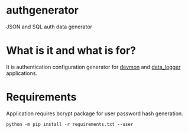 # authgenerator
JSON and SQL auth data generator

# What is it and what is for?

It is authentication configuration generator for [devmon](https://github.com/id872/devmon/blob/main/sql_db/sql_create.sql#L107) and [data_logger](https://github.com/id872/data_logger/blob/main/data_logger_app/configs/json/auth_conf.json) applications.

# Requirements

Application requires bcrypt package for user password hash generation.

```shell
python -m pip install -r requirements.txt --user
```
